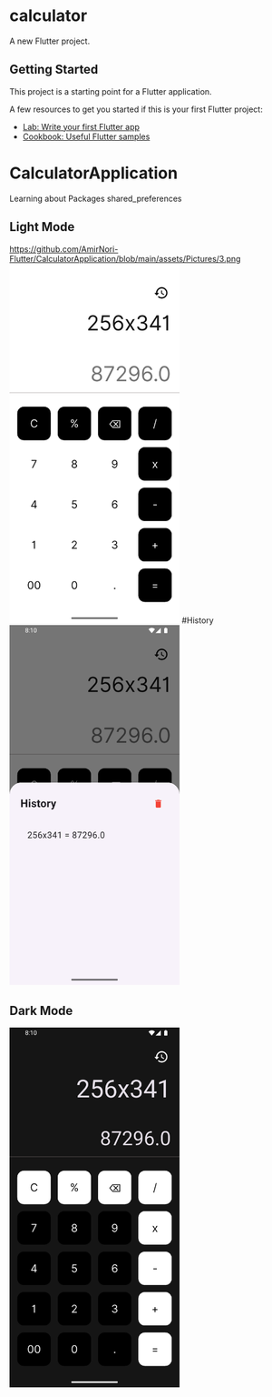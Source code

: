# calculator

A new Flutter project.

## Getting Started

This project is a starting point for a Flutter application.

A few resources to get you started if this is your first Flutter project:

- [Lab: Write your first Flutter app](https://docs.flutter.dev/get-started/codelab)
- [Cookbook: Useful Flutter samples](https://docs.flutter.dev/cookbook)

# CalculatorApplication
Learning about Packages shared_preferences

## Light Mode
https://github.com/AmirNori-Flutter/CalculatorApplication/blob/main/assets/Pictures/3.png
<img src="https://github.com/AmirNori-Flutter/CalculatorApplication/blob/main/assets/Pictures/2.png" width="300"/>
#History
<img src="https://github.com/AmirNori-Flutter/CalculatorApplication/blob/main/assets/Pictures/3.png" width="300"/>

## Dark Mode
<img src="https://github.com/AmirNori-Flutter/CalculatorApplication/blob/main/assets/Pictures/4.png" width="300"/>
